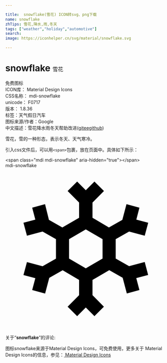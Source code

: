 ```yaml
---

title:  snowflake(雪花) ICON转svg、png下载
name: snowflake
zhTips: 雪花,降水,雨,冬天
tags: ["weather","holiday","automotive"]
search: 
image: https://iconhelper.cn/svg/material/snowflake.svg

---
```


# snowflake  <small style="font-size: 60%;font-weight: 100">雪花</small>


<div class="detail-page">
<p>
<span><span class="badge-success badge">免费图标</span> </span>
<br/>
<span>
ICON库：
<span class="badge-secondary badge">Material Design Icons</span> 
</span>
<br/>
<span>
CSS名称：
<span class="badge-secondary badge">mdi-snowflake</span> 
</span>
<br/>
<span>
unicode：
<span class="badge-secondary badge">F0717</span> 
<copy-btn content='F0717' btn-title=""></copy-btn>
<copy-btn :content='String.fromCodePoint(parseInt("F0717", 16))' btn-title="复制U"></copy-btn>
</span>
<br/>
<span>
版本：
<span class="badge-secondary badge">1.8.36</span> 
</span><br/><span>标签：<span class="badge-light badge"><router-link to="/tags/weather.html">天气</router-link></span><span class="badge-light badge"><router-link to="/tags/holiday.html">假日</router-link></span><span class="badge-light badge"><router-link to="/tags/automotive.html">汽车</router-link></span></span>
<br/>
<span>图标来源/作者：<span class="badge-light badge">Google</span></span> 
<br/>
<span class="zh-detail">中文描述：<span class="badge-primary badge">雪花</span><span class="badge-primary badge">降水</span><span class="badge-primary badge">雨</span><span class="badge-primary badge">冬天</span><span class="help-link"><span>帮助改进</span>(<a href="https://gitee.com/liuwave/icon-helper/edit/master/json/material/snowflake.json" target="_blank" rel="noopener noreferrer">gitee</a><a href="https://github.com/liuwave/icon-helper/edit/master/json/material/snowflake.json" target="_blank" rel="noopener noreferrer">github</a></span>)</span><br/>
</p>
</div><div class="description description alert alert-light">雪花，雪的一种形态，表示冬天、天气寒冷。</div>
<div class="alert alert-dark">
  <i class="mdi mdi-snowflake mdi-48px"></i>
  <i class="mdi mdi-snowflake mdi-36px"></i>
  <i class="mdi mdi-snowflake mdi-24px"></i>
  <i class="mdi mdi-snowflake mdi-18px"></i>
</div>
<div>
  <p>引入css文件后，可以用<code>&lt;span&gt;</code>包裹，放在页面中。具体如下所示：    
  </p>
  <div class="alert alert-primary" style="font-size: 14px">
    &lt;span class="mdi mdi-snowflake" aria-hidden="true"&gt;&lt;/span&gt;
    <copy-btn content='<span class="mdi mdi-snowflake" aria-hidden="true"></span>'></copy-btn>
  </div>
  <div class="alert alert-secondary">
    <i class="mdi mdi-snowflake"
    style="font-size: 24px"
    aria-hidden="true"></i> mdi-snowflake
    <copy-btn content="mdi-snowflake" btn-title="复制图标名称"></copy-btn>
  </div>
</div>
<div id="svg" class="svg-wrap">
<svg xmlns="http://www.w3.org/2000/svg" viewBox="0 0 24 24"><path d="M20.79,13.95L18.46,14.57L16.46,13.44V10.56L18.46,9.43L20.79,10.05L21.31,8.12L19.54,7.65L20,5.88L18.07,5.36L17.45,7.69L15.45,8.82L13,7.38V5.12L14.71,3.41L13.29,2L12,3.29L10.71,2L9.29,3.41L11,5.12V7.38L8.5,8.82L6.5,7.69L5.92,5.36L4,5.88L4.47,7.65L2.7,8.12L3.22,10.05L5.55,9.43L7.55,10.56V13.45L5.55,14.58L3.22,13.96L2.7,15.89L4.47,16.36L4,18.12L5.93,18.64L6.55,16.31L8.55,15.18L11,16.62V18.88L9.29,20.59L10.71,22L12,20.71L13.29,22L14.7,20.59L13,18.88V16.62L15.5,15.17L17.5,16.3L18.12,18.63L20,18.12L19.53,16.35L21.3,15.88L20.79,13.95M9.5,10.56L12,9.11L14.5,10.56V13.44L12,14.89L9.5,13.44V10.56Z" /></svg>
</div>
<detail full-name='mdi-snowflake'></detail>
<div class="icon-detail__container">
<p>关于“<b>snowflake</b>”的评论:</p>
</div>
<Vssue title="关于“snowflake”的评论" />    
<div><p>图标snowflake来源于Material Design Icons，可免费使用，更多关于 Material Design Icons的信息，参见：<a target="_blank" href="https://iconhelper.cn/material.html"> Material Design Icons</a>
</p></div>
